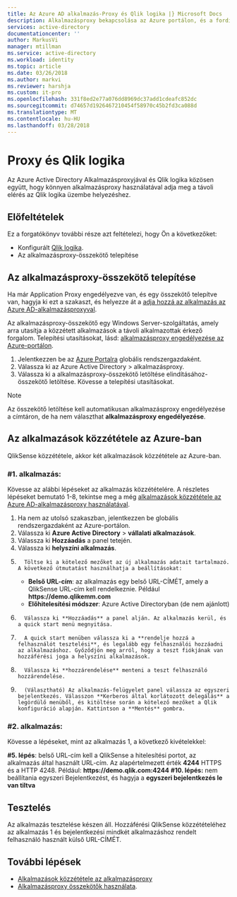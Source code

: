 ```yaml
---
title: Az Azure AD alkalmazás-Proxy és Qlik logika |} Microsoft Docs
description: Alkalmazásproxy bekapcsolása az Azure portálon, és a fordított proxyhoz tartozó az összekötők telepítése.
services: active-directory
documentationcenter: ''
author: MarkusVi
manager: mtillman
ms.service: active-directory
ms.workload: identity
ms.topic: article
ms.date: 03/26/2018
ms.author: markvi
ms.reviewer: harshja
ms.custom: it-pro
ms.openlocfilehash: 331f8ed2e77a076dd8969dc37add1cdeafc852dc
ms.sourcegitcommit: d74657d1926467210454f58970c45b2fd3ca088d
ms.translationtype: MT
ms.contentlocale: hu-HU
ms.lasthandoff: 03/28/2018
---
```

# <a name="application-proxy-and-qlik-sense"></a>Proxy és Qlik logika 
Az Azure Active Directory Alkalmazásproxyjával és Qlik logika közösen együtt, hogy könnyen alkalmazásproxy használatával adja meg a távoli elérés az Qlik logika üzembe helyezéshez.  

## <a name="prerequisites"></a>Előfeltételek 
Ez a forgatókönyv további része azt feltételezi, hogy Ön a következőket:
 
- Konfigurált [Qlik logika](https://community.qlik.com/docs/DOC-19822). 
- Az alkalmazásproxy-összekötő telepítése 

## <a name="install-an-application-proxy-connector"></a>Az alkalmazásproxy-összekötő telepítése 
Ha már Application Proxy engedélyezve van, és egy összekötő telepítve van, hagyja ki ezt a szakaszt, és helyezze át a [adja hozzá az alkalmazás az Azure AD-alkalmazásproxyval](application-proxy-ping-access.md). 

Az alkalmazásproxy-összekötő egy Windows Server-szolgáltatás, amely arra utasítja a közzétett alkalmazások a távoli alkalmazottak érkező forgalom. Telepítési utasításokat, lásd: [alkalmazásproxy engedélyezése az Azure-portálon](active-directory-application-proxy-enable.md). 


1. Jelentkezzen be az [Azure Portalra](https://portal.azure.com/) globális rendszergazdaként. 
2. Válassza ki az Azure Active Directory > alkalmazásproxy. 
3. Válassza ki a alkalmazásproxy-összekötő letöltése elindításához-összekötő letöltése. Kövesse a telepítési utasításokat. 
 
>[!NOTE]
>Az összekötő letöltése kell automatikusan alkalmazásproxy engedélyezése a címtáron, de ha nem választhat **alkalmazásproxy engedélyezése**. 
 
## <a name="publish-your-applications-in-azure"></a>Az alkalmazások közzététele az Azure-ban 
QlikSense közzététele, akkor két alkalmazások közzététele az Azure-ban.  

### <a name="application-1"></a>#1. alkalmazás: 
Kövesse az alábbi lépéseket az alkalmazás közzétételére. A részletes lépéseket bemutató 1-8, tekintse meg a még [alkalmazások közzététele az Azure AD-alkalmazásproxy használatával](application-proxy-publish-azure-portal.md). 


1. Ha nem az utolsó szakaszban, jelentkezzen be globális rendszergazdaként az Azure-portálon. 
2. Válassza ki **Azure Active Directory** > **vállalati alkalmazások**. 
3. Válassza ki **Hozzáadás** a panel tetején. 
4. Válassza ki **helyszíni alkalmazás**. 
5.       Töltse ki a kötelező mezőket az új alkalmazás adatait tartalmazó. A következő útmutatást használhatja a beállításokat: 
    - **Belső URL-cím**: az alkalmazás egy belső URL-CÍMÉT, amely a QlikSense URL-cím kell rendelkeznie. Például **https&#58;//demo.qlikemm.com** 
    - **Előhitelesítési módszer**: Azure Active Directoryban (de nem ajánlott) 
1.       Válassza ki **Hozzáadás** a panel alján. Az alkalmazás kerül, és a quick start menü megnyitása. 
2.       A quick start menüben válassza ki a **rendelje hozzá a felhasználót tesztelési**, és legalább egy felhasználói hozzáadni az alkalmazáshoz. Győződjön meg arról, hogy a teszt fiókjának van hozzáférési joga a helyszíni alkalmazások. 
3.       Válassza ki **hozzárendelése** menteni a teszt felhasználó hozzárendelése. 
4.       (Választható) Az alkalmazás-felügyelet panel válassza az egyszeri bejelentkezés. Válasszon **Kerberos által korlátozott delegálás** a legördülő menüből, és kitöltése során a kötelező mezőket a Qlik konfiguráció alapján. Kattintson a **Mentés** gombra. 

### <a name="application-2"></a>#2. alkalmazás: 
Kövesse a lépéseket, mint az alkalmazás 1, a következő kivételekkel: 

**#5. lépés**: belső URL-cím kell a QlikSense a hitelesítési portot, az alkalmazás által használt URL-cím. Az alapértelmezett érték **4244** HTTPS és a HTTP 4248. Például: **https&#58;//demo.qlik.com:4244** 
**#10. lépés:** nem beállítania egyszeri Bejelentkezést, és hagyja a **egyszeri bejelentkezés le van tiltva**
 
 
## <a name="testing"></a>Tesztelés 
Az alkalmazás tesztelése készen áll. Hozzáférési QlikSense közzétételéhez az alkalmazás 1 és bejelentkezési mindkét alkalmazáshoz rendelt felhasználó használt külső URL-CÍMÉT.  

## <a name="next-steps"></a>További lépések

- [Alkalmazások közzététele az alkalmazásproxy](application-proxy-publish-azure-portal.md)
- [Alkalmazásproxy összekötők használata](active-directory-application-proxy-connectors-azure-portal.md).
